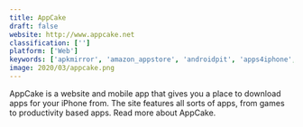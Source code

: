 ```yaml
---
title: AppCake
draft: false 
website: http://www.appcake.net
classification: ['']
platform: ['Web']
keywords: ['apkmirror', 'amazon_appstore', 'androidpit', 'apps4iphone', 'aptoide', 'cydia', 'f-droid', 'getapk', 'getjar', 'pgyer', 'tutuapp', 'uptodown', 'yalp_store', 'zeusmos', 'ios_haven', 'ipast0re']
image: 2020/03/appcake.png
---
```

AppCake is a website and mobile app that gives you a place to download apps for your iPhone from. The site features all sorts of apps, from games to productivity based apps. Read more about AppCake.